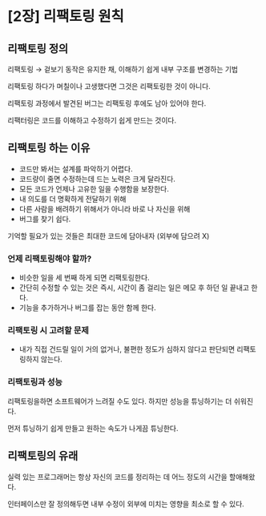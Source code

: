 # [2장] 리팩토링 원칙

## 리팩토링 정의

리팩토링 → 겉보기 동작은 유지한 채, 이해하기 쉽게 내부 구조를 변경하는 기법

리팩토링 하다가 며칠이나 고생했다면 그것은 리팩토링한 것이 아니다.

리팩토링 과정에서 발견된 버그는 리팩토링 후에도 남아 있어야 한다.

리팩터링은 코드를 이해하고 수정하기 쉽게 만드는 것이다.

## 리팩토링 하는 이유

- 코드만 봐서는 설계를 파악하기 어렵다.
- 코드량이 줄면 수정하는데 드는 노력은 크게 달라진다.
- 모든 코드가 언제나 고유한 일을 수행함을 보장한다.
- 내 의도를 더 명확하게 전달하기 위해
- 다른 사람을 배려하기 위해서가 아니라 바로 나 자신을 위해
- 버그를 찾기 쉽다.

기억할 필요가 있는 것들은 최대한 코드에 담아내자 (외부에 담으려 X)

### 언제 리팩토링해야 할까?

- 비슷한 일을 세 번째 하게 되면 리팩토링한다.
- 간단히 수정할 수 있는 것은 즉시, 시간이 좀 걸리는 일은 메모 후 하던 일 끝내고 한다.
- 기능을 추가하거나 버그를 잡는 동안 함께 한다.

### 리팩토링 시 고려할 문제

- 내가 직접 건드릴 일이 거의 없거나, 불편한 정도가 심하지 않다고 판단되면 리팩토링하지 않는다.

### 리팩토링과 성능

리팩토링을하면 소프트웨어가 느려질 수도 있다. 하지만 성능을 튜닝하기는 더 쉬워진다.

먼저 튜닝하기 쉽게 만들고 원하는 속도가 나게끔 튜닝한다.

## 리팩토링의 유래

실력 있는 프로그래머는 항상 자신의 코드를 정리하는 데 어느 정도의 시간을 할애해왔다.

인터페이스만 잘 정의해두면 내부 수정이 외부에 미치는 영향을 최소로 할 수 있다.
